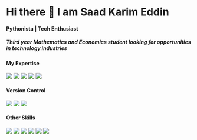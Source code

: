 # Hi there 👋 I am Saad Karim Eddin
#### Pythonista | Tech Enthusiast

##### Third year Mathematics and Economics student looking for opportunities in technology industries

#### My Expertise

<span>
<img src="https://img.shields.io/badge/python%20-%2314354C.svg?&style=for-the-badge&logo=python&logoColor=white"/>
<img src="https://img.shields.io/badge/Microsoft_Excel-217346?style=for-the-badge&logo=microsoft-excel&logoColor=white" />
<img src="https://img.shields.io/badge/HTML5-E34F26?style=for-the-badge&logo=html5&logoColor=white" />
<img src="https://img.shields.io/badge/CSS3-1572B6?style=for-the-badge&logo=css3&logoColor=white" />
<img src="https://img.shields.io/badge/MySQL-00000F?style=for-the-badge&logo=mysql&logoColor=white" />
</span>

#### Version Control
<img src="https://img.shields.io/badge/git%20-%23F05033.svg?&style=for-the-badge&logo=git&logoColor=white"/> <img src="https://img.shields.io/badge/gitlab%20-%23181717.svg?&style=for-the-badge&logo=gitlab&logoColor=white"/> <img src="https://img.shields.io/badge/github%20-%23121011.svg?&style=for-the-badge&logo=github&logoColor=white"/>

#### Other Skills
<img src="https://img.shields.io/badge/Machine_Learning-EA1D2C?&logoColor=white" /> <img src="https://img.shields.io/badge/AI-100000?&logoColor=white" /> <img src="https://img.shields.io/badge/Data_Structures-430098?&logoColor=white" /> <img src="https://img.shields.io/badge/Pandas-00C7B7?&logoColor=white" /> <img src="https://img.shields.io/badge/Numpy-593D88?&logoColor=white" /> <img src="https://img.shields.io/badge/Data_Visualization-CA4245?&logoColor=white" />

